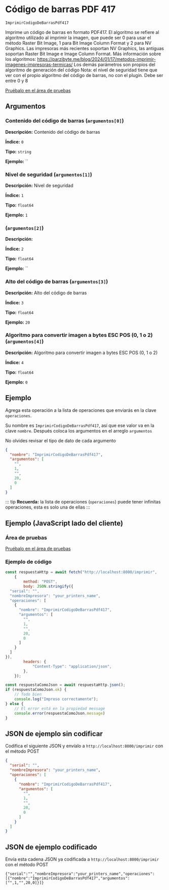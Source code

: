 # Código de barras PDF 417

`ImprimirCodigoDeBarrasPdf417`

Imprime un código de barras en formato PDF417. El algoritmo se refiere al algoritmo utilizado al imprimir la imagen, que puede ser 0 para usar el método Raster Bit Image, 1 para Bit Image Column Format y 2 para NV Graphics. Las impresoras más recientes soportan NV Graphics, las antiguas soportan Raster Bit Image e Image Column Format. Más información sobre los algoritmos: https://parzibyte.me/blog/2024/01/17/metodos-imprimir-imagenes-impresoras-termicas/ Los demás parámetros son propios del algoritmo de generación del código Nota: el nivel de seguridad tiene que ver con el propio algoritmo del código de barras, no con el plugin. Debe ser entre 0 y 8




[Pruébalo en el área de pruebas](../playground.md?operacion=ImprimirCodigoDeBarrasPdf417)

## Argumentos
### Contenido del código de barras (`argumentos[0]`)



**Descripción:** Contenido del código de barras

**Índice:** `0`

**Tipo:** `string`

**Ejemplo:** ``

### Nivel de seguridad (`argumentos[1]`)



**Descripción:** Nivel de seguridad

**Índice:** `1`

**Tipo:** `float64`

**Ejemplo:** `1`

###  (`argumentos[2]`)



**Descripción:** 

**Índice:** `2`

**Tipo:** `float64`

**Ejemplo:** ``

### Alto del código de barras (`argumentos[3]`)



**Descripción:** Alto del código de barras

**Índice:** `3`

**Tipo:** `float64`

**Ejemplo:** `20`

### Algoritmo para convertir imagen a bytes ESC POS (0, 1 o 2) (`argumentos[4]`)



**Descripción:** Algoritmo para convertir imagen a bytes ESC POS (0, 1 o 2)

**Índice:** `4`

**Tipo:** `float64`

**Ejemplo:** `0`

## Ejemplo

Agrega esta operación a la lista de operaciones que enviarás en la clave `operaciones`.

Su nombre es `ImprimirCodigoDeBarrasPdf417`, así que ese valor va en la clave `nombre`. Después coloca los argumentos en el arreglo `argumentos`

No olvides revisar el tipo de dato de cada argumento


```json
{
  "nombre": "ImprimirCodigoDeBarrasPdf417",
  "argumentos": [
    "",
    1,
    "",
    20,
    0
  ]
}
```



::: tip
**Recuerda:** la lista de operaciones (`operaciones`) puede tener infinitas operaciones, esta es solo una de ellas
:::

## Ejemplo (JavaScript lado del cliente)

### Área de pruebas
[Pruébalo en el área de pruebas](../playground.md?operacion=ImprimirCodigoDeBarrasPdf417)
<Playground nombreOperacion="ImprimirCodigoDeBarrasPdf417" :ocultarOperacionesDisponibles="true"/>

### Ejemplo de código
```js
const respuestaHttp = await fetch("http://localhost:8000/imprimir",
    {
        method: "POST",
        body: JSON.stringify({
  "serial": "",
  "nombreImpresora": "your_printers_name",
  "operaciones": [
    {
      "nombre": "ImprimirCodigoDeBarrasPdf417",
      "argumentos": [
        "",
        1,
        "",
        20,
        0
      ]
    }
  ]
}),
        headers: {
            "Content-Type": "application/json",
        },
    });

const respuestaComoJson = await respuestaHttp.json();
if (respuestaComoJson.ok) {
    // Todo bien
    console.log("Impreso correctamente");
} else {
    // El error está en la propiedad message
    console.error(respuestaComoJson.message)
}
```

## JSON de ejemplo sin codificar

Codifica el siguiente JSON y envíalo a `http://localhost:8000/imprimir` con el método POST

```json
{
  "serial": "",
  "nombreImpresora": "your_printers_name",
  "operaciones": [
    {
      "nombre": "ImprimirCodigoDeBarrasPdf417",
      "argumentos": [
        "",
        1,
        "",
        20,
        0
      ]
    }
  ]
}
```

## JSON de ejemplo codificado

Envía esta cadena JSON ya codificada a `http://localhost:8000/imprimir` con el método POST

```
{"serial":"","nombreImpresora":"your_printers_name","operaciones":[{"nombre":"ImprimirCodigoDeBarrasPdf417","argumentos":["",1,"",20,0]}]}
```
